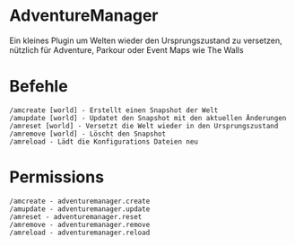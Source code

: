 AdventureManager
=======

Ein kleines Plugin um Welten wieder den Ursprungszustand zu versetzen, nützlich für Adventure, Parkour oder Event Maps wie The Walls

Befehle
=======
```
/amcreate [world] - Erstellt einen Snapshot der Welt
/amupdate [world] - Updatet den Snapshot mit den aktuellen Änderungen
/amreset [world] - Versetzt die Welt wieder in den Ursprungszustand
/amremove [world] - Löscht den Snapshot
/amreload - Lädt die Konfigurations Dateien neu
```
Permissions
=======
```
/amcreate - adventuremanager.create
/amupdate - adventuremanager.update
/amreset - adventuremanager.reset
/amremove - adventuremanager.remove
/amreload - adventuremanager.reload
```
